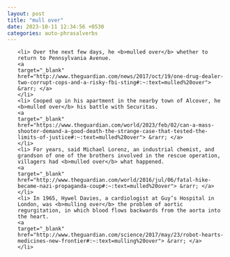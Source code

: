 ```yaml
---
layout: post
title: "mull over"
date: 2023-10-11 12:34:56 +0530
categories: auto-phrasalverbs
---
```

<ol>

    <li> Over the next few days, he <b>mulled over</b> whether to return to Pennsylvania Avenue.
    <a 
    target="_blank" 
    href="http://www.theguardian.com/news/2017/oct/19/one-drug-dealer-two-corrupt-cops-and-a-risky-fbi-sting#:~:text=mulled%20over"> &rarr; </a>
    </li>
    <li> Cooped up in his apartment in the nearby town of Alcover, he <b>mulled over</b> his battle with Securitas.
    <a 
    target="_blank" 
    href="https://www.theguardian.com/world/2023/feb/02/can-a-mass-shooter-demand-a-good-death-the-strange-case-that-tested-the-limits-of-justice#:~:text=mulled%20over"> &rarr; </a>
    </li>
    <li> For years, said Michael Lorenz, an industrial chemist, and grandson of one of the brothers involved in the rescue operation, villagers had <b>mulled over</b> what happened.
    <a 
    target="_blank" 
    href="http://www.theguardian.com/world/2016/jul/06/fatal-hike-became-nazi-propaganda-coup#:~:text=mulled%20over"> &rarr; </a>
    </li>
    <li> In 1965, Hywel Davies, a cardiologist at Guy’s Hospital in London, was <b>mulling over</b> the problem of aortic regurgitation, in which blood flows backwards from the aorta into the heart.
    <a 
    target="_blank" 
    href="http://www.theguardian.com/science/2017/may/23/robot-hearts-medicines-new-frontier#:~:text=mulling%20over"> &rarr; </a>
    </li>